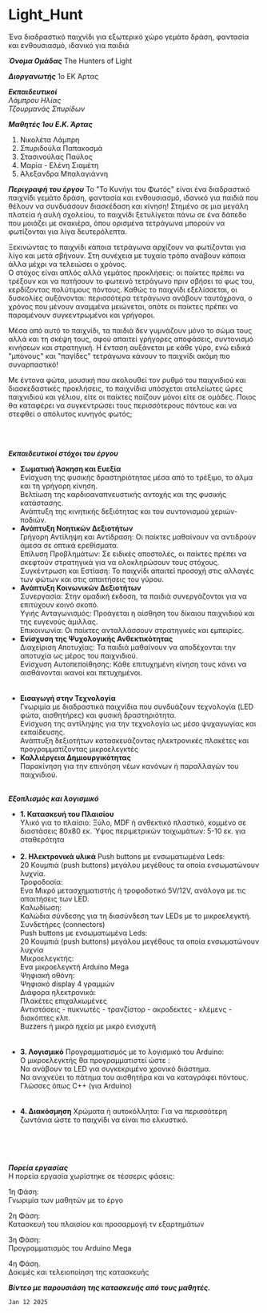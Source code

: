 # Light_Hunt
Ένα διαδραστικό παιχνίδι για εξωτερικό χώρο γεμάτο δράση, φαντασία και ενθουσιασμό, ιδανικό για παιδιά



***Όνομα Ομάδας***
The Hunters of Light

***Διοργανωτής***
1o EK Άρτας

***Εκπαιδευτικοί*** <br/>
_Λάμπρου Ηλίας_ <br/>
_Τζουρμανάς Σπυρίδων_

***Μαθητές  1ου E.K. Άρτας*** <br/>
1. Νικολέτα Λάμπρη<br/>
2. Σπυριδούλα Παπακοσμά<br/>
3. Στασινούλας Παύλος<br/>
4. Μαρία - Ελένη Σιαμέτη<br/>
5. Αλεξανδρα Μπαλαγιάννη<br/>




***Περιγραφή του έργου***
Το "Το Κυνήγι του Φωτός"  είναι ένα διαδραστικό παιχνίδι γεμάτο δράση, φαντασία και ενθουσιασμό, ιδανικό για παιδιά που θέλουν να συνδυάσουν διασκέδαση και κίνηση! Στημένο σε μια μεγάλη πλατεία ή αυλή σχολείου, το παιχνίδι ξετυλίγεται πάνω σε ένα δάπεδο που μοιάζει με σκακιέρα, όπου ορισμένα τετράγωνα μπορούν να φωτίζονται για λίγα δευτερόλεπτα.<br/>

Ξεκινώντας το παιχνίδι κάποια τετράγωνα αρχίζουν να φωτίζονται για λίγο και μετά σβήνουν. Στη συνέχεια με τυχαίο τρόπο ανάβουν κάποια άλλα μέχρι να τελειώσει ο χρόνος.<br/>
Ο στόχος είναι απλός αλλά γεμάτος προκλήσεις: οι παίκτες πρέπει να τρέξουν και να πατήσουν το φωτεινό τετράγωνο πριν σβήσει το φως του, κερδίζοντας πολύτιμους πόντους. Καθώς το παιχνίδι εξελίσσεται, οι δυσκολίες αυξάνονται: περισσότερα τετράγωνα ανάβουν ταυτόχρονα, ο χρόνος που μένουν αναμμένα  μειώνεται, οπότε οι παίκτες πρέπει να παραμένουν συγκεντρωμένοι και γρήγοροι.<br/>

Μέσα από αυτό το παιχνίδι, τα παιδιά δεν γυμνάζουν μόνο το σώμα τους αλλά και τη σκέψη τους, αφού απαιτεί γρήγορες αποφάσεις, συντονισμό κινήσεων και στρατηγική. Η ένταση αυξάνεται με κάθε γύρο, ενώ ειδικά "μπόνους" και "παγίδες" τετράγωνα κάνουν το παιχνίδι ακόμη πιο συναρπαστικό!<br/>

Με έντονα φώτα, μουσική που ακολουθεί τον ρυθμό του παιχνιδιού και διασκεδαστικές προκλήσεις, το παιχνίδια υπόσχεται ατελείωτες ώρες παιχνιδιού και γέλιου, είτε οι παίκτες παίζουν μόνοι είτε σε ομάδες. Ποιος θα καταφέρει να συγκεντρώσει τους περισσότερους πόντους και να στεφθεί ο απόλυτος κυνηγός φωτός;<br/>

<br/>
<br/>

***Eκπαιδευτικοί στόχοι του έργου***
- **Σωματική Άσκηση και Ευεξία**<br/>
Ενίσχυση της φυσικής δραστηριότητας μέσα από το τρέξιμο, το άλμα και τη γρήγορη κίνηση. <br/>
Βελτίωση της καρδιοαναπνευστικής αντοχής και της φυσικής κατάστασης. <br/>
Ανάπτυξη της κινητικής δεξιότητας και του συντονισμού χεριών-ποδιών. <br/>
- **Ανάπτυξη Νοητικών Δεξιοτήτων**<br/>
Γρήγορη Αντίληψη και Αντίδραση: Οι παίκτες μαθαίνουν να αντιδρούν άμεσα σε οπτικά ερεθίσματα.<br/>
Επίλυση Προβλημάτων: Σε ειδικές αποστολές, οι παίκτες πρέπει να σκεφτούν στρατηγικά για να ολοκληρώσουν τους στόχους.<br/>
Συγκέντρωση και Εστίαση: Το παιχνίδι απαιτεί προσοχή στις αλλαγές των φώτων και στις απαιτήσεις του γύρου.<br/>
- **Ανάπτυξη Κοινωνικών Δεξιοτήτων**<br/>
Συνεργασία: Στην ομαδική έκδοση, τα παιδιά συνεργάζονται για να επιτύχουν κοινό σκοπό.<br/>
Υγιής Ανταγωνισμός: Προάγεται η αίσθηση του δίκαιου παιχνιδιού και της ευγενούς άμιλλας.<br/>
Επικοινωνία: Οι παίκτες ανταλλάσσουν στρατηγικές και εμπειρίες.<br/>
- **Ενίσχυση της Ψυχολογικής Ανθεκτικότητας**<br/>
Διαχείριση Αποτυχίας: Τα παιδιά μαθαίνουν να αποδέχονται την αποτυχία ως μέρος του παιχνιδιού.<br/>
Ενίσχυση Αυτοπεποίθησης: Κάθε επιτυχημένη κίνηση τους κάνει να αισθάνονται ικανοί και πετυχημένοι.<br/>
<br/><br/>
- **Εισαγωγή στην Τεχνολογία**<br/>
Γνωριμία με διαδραστικά παιχνίδια που συνδυάζουν τεχνολογία (LED φώτα, αισθητήρες) και φυσική δραστηριότητα. <br/>
Ενίσχυση της αντίληψης για την τεχνολογία ως μέσο ψυχαγωγίας και εκπαίδευσης.<br/>
Ανάπτυξη δεξιοτήτων κατασκευάζοντας ηλεκτρονικές πλακέτες και προγραμματίζοντας μικροελεγκτές<br/>
- **Καλλιέργεια Δημιουργικότητας**<br/>
Παρακίνηση για την επινόηση νέων κανόνων ή παραλλαγών του παιχνιδιού.
<br/><br/>

***Εξοπλισμός και λογισμικό***<br/>
- **1. Κατασκευή του Πλαισίου**<br/>
Υλικό για το πλαίσιο:
Ξύλο, MDF ή ανθεκτικό πλαστικό, κομμένο σε διαστάσεις 80x80 εκ.
Ύψος περιμετρικών τοιχωμάτων: 5-10 εκ. για σταθερότητα
<br/><br/>
- **2. Ηλεκτρονικά υλικά**
Push buttons με ενσωματωμένα Leds:<br/>
20 Kουμπιά (push buttons) μεγάλου μεγέθους τα οποία ενσωματώνουν λυχνία.<br/>
Τροφοδοσία:<br/>
Ενα Μικρό μετασχηματιστής ή τροφοδοτικό 5V/12V, ανάλογα με τις απαιτήσεις των LED.<br/>
Καλωδίωση:<br/>
Καλώδια σύνδεσης για τη διασύνδεση των LEDs με το μικροελεγκτή.<br/>
Συνδετήρες (connectors)<br/>
Push buttons με ενσωματωμένα Leds:<br/>
20 Kουμπιά (push buttons) μεγάλου μεγέθους τα οποία ενσωματώνουν λυχνία<br/>
Μικροελεγκτής:<br/>
Ενα μικροελεγκτή Arduino Mega<br/>
Ψηφιακή οθόνη:<br/>
Ψηφιακό display 4 γραμμών<br/>
Διάφορα ηλεκτρονικά:<br/>
Πλακέτες επιχαλκωμένες<br/>
Αντιστάσεις - πυκνωτές - τρανζίστορ -  ακροδεκτες - κλέμενς - διακόπτες κλπ.<br/>
Buzzers ή μικρά ηχεία με μικρό ενισχυτή<br/>
<br/><br/>
- **3. Λογισμικό**
Προγραμματισμός με το λογισμικό του Arduino:<br/>
Ο μικροελεγκτής θα προγραμματιστεί ώστε :<br/>
Να ανάβουν τα LED για συγκεκριμένο χρονικό διάστημα.<br/>
Να ανιχνεύει το πάτημα του αισθητήρα και να καταγράφει πόντους.<br/>
Γλώσσες όπως C++ (για Arduino)<br/>
<br/><br/>
- **4. Διακόσμηση**
Χρώματα ή αυτοκόλλητα:
Για να περισσότερη ζωντάνια ώστε το παιχνίδι να είναι πιο ελκυστικό.


<br/>

<br/><br/>
***Πορεία εργασίας***<br/>
Η πορεία εργασία χωρίστηκε σε τέσσερις φάσεις:<br/>

1η Φάση:<br/>
Γνωριμία των μαθητών με το έργο<br/>

2η Φάση:<br/>
Κατασκευή του πλαισίου και προσαρμογή τν εξαρτημάτων<br/>

3η Φάση:<br/>
Προγραμματισμός του Arduino Mega<br/>

4η Φάση.<br/>
Δοκιμές και τελειοποίηση της κατασκευής<br/>


***Βίντεο με παρουσιάση της κατασκευής από τους μαθητές.***


`Jan 12 2025`
